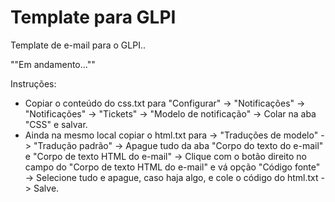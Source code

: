 # Template para GLPI
Template de e-mail para o GLPI..

""Em andamento...""

Instruções:

- Copiar o conteúdo do css.txt para "Configurar" -> "Notificações" -> "Notificações" -> "Tickets" -> "Modelo de notificação" -> Colar na aba "CSS" e salvar.
- Ainda na mesmo local copiar o html.txt para -> "Traduções de modelo" -> "Tradução padrão" -> Apague tudo da aba "Corpo do texto do e-mail" e "Corpo de texto HTML do e-mail" -> Clique com o botão direito no campo do "Corpo de texto HTML do e-mail" e vá opção "Código fonte" -> Selecione tudo e apague, caso haja algo, e cole o código do html.txt -> Salve.